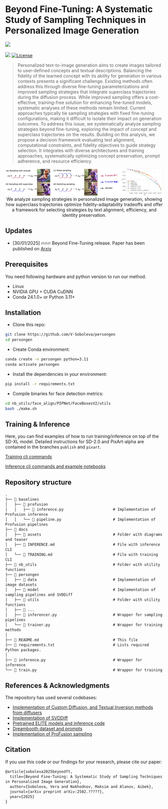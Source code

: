 # Beyond Fine-Tuning: A Systematic Study of Sampling Techniques in Personalized Image Generation

<a href="https://arxiv.org/abs/2502.????"><img src="https://img.shields.io/badge/arXiv-2502.????-b31b1b.svg" height=22.5></a>

<a href="https://colab.research.google.com/drive/1PNC307ap9rdu7zXw5EOXy_GdITXcZbkq?usp=sharing"><img src="https://colab.research.google.com/assets/colab-badge.svg" height=22.5></a>
[![License](https://img.shields.io/github/license/AIRI-Institute/al_toolbox)](./LICENSE)


> Personalized text-to-image generation aims to create images tailored to user-defined concepts and textual descriptions. Balancing the fidelity of the learned concept with its ability for generation in various contexts presents a significant challenge. Existing methods often address this through diverse fine-tuning parameterizations and improved sampling strategies that integrate superclass trajectories during the diffusion process. While improved sampling offers a cost-effective, training-free solution for enhancing fine-tuned models, systematic analyses of these methods remain limited. Current approaches typically tie sampling strategies with fixed fine-tuning configurations, making it difficult to isolate their impact on generation outcomes. To address this issue, we systematically analyze sampling strategies beyond fine-tuning, exploring the impact of concept and superclass trajectories on the results. Building on this analysis, we propose a decision framework evaluating text alignment, computational constraints, and fidelity objectives to guide strategy selection. It integrates with diverse architectures and training approaches, systematically optimizing concept preservation, prompt adherence, and resource efficiency.
> 

<p align="center">
  <img src="docs/assets/logo.png" alt="Teaser"/>
  <br>
We analyze sampling strategies in personalized image generation, showing how superclass trajectories optimize fidelity-adaptability tradeoffs and offer a framework for selecting strategies by text alignment, efficiency, and identity preservation.
</p>

## Updates

- [30/01/2025] 🔥🔥🔥 Beyond Fine-Tuning release. Paper has been published on [Arxiv](https://arxiv.org/abs/2502.????)
  
## Prerequisites
You need following hardware and python version to run our method.
- Linux
- NVIDIA GPU + CUDA CuDNN
- Conda 24.1.0+ or Python 3.11+

## Installation

* Clone this repo:
```bash
git clone https://github.com/V-Soboleva/persongen
cd persongen
```

* Create Conda environment:
```bash
conda create -n persongen python=3.11
conda activate persongen
```

* Install the dependencies in your environment:
```bash
pip install -r requirements.txt
```

* Compile binaries for face detection metrics:
```bash
cd nb_utils/face_align/PIPNet/FaceBoxesV2/utils
bash ./make.sh
```

## Training & Inference

Here, you can find examples of how to run training/inference on top of the SD-XL model. Detailed instructions for SD-2.0 and PixArt-alpha are contained in the branches `publish` and `pixart`.

[Training cli commands](docs/TRAINING.md)

[Inference cli commands and example notebooks](docs/INFERENCE.md)

## Repository structure

    .
    ├── 📂 baselines                                 
    │   ├── 📂 profusion                             
    │   │   ├── 📄 inference.py                      # Implementation of Profusion inference
    │   │   └── 📄 pipeline.py                       # Implementation of Profusion pipelines
    ├── 📂 docs                                      
    │   ├── 📂 assets                                # Folder with diagrams and teaser
    │   ├── 📜 INFERENCE.md                          # File with inference CLI
    │   └── 📜 TRAINING.md                           # File with training CLI
    ├── 📂 nb_utils                                  # Folder with utility functions
    ├── 📂 persongen                                 
    │   ├── 📂 data                                  # Implementation of image datasets
    │   ├── 📂 model                                 # Implementation of sampling pipelines and SVDDiff
    │   ├── 📂 utils                                 # Folder with utility functions
    │   ├── 📄 ...
    │   ├── 📄 inferencer.py                         # Wrapper for sampling pipelines
    │   └── 📄 trainer.py                            # Wrapper for training methods
    │                                                
    ├── 📜 README.md                                 # This file
    ├── 📜 requirements.txt                          # Lists required Python packages.
    │                                                
    ├── 📄 inference.py                              # Wrapper for inference
    └── 📄 train.py                                  # Wrapper for training


## References & Acknowledgments

The repository has used several codebases:
* [Implementation of Custom Diffusion, and Textual Inversion methods from diffusers](https://github.com/huggingface/diffusers)
* [Implementation of SVDDiff](https://github.com/mkshing/svdiff-pytorch)
* [Pretrained ELITE models and inference code](https://github.com/csyxwei/ELITE)
* [Dreambooth dataset and prompts](https://github.com/google/dreambooth)
* [Implementation of ProFusion sampling](https://github.com/drboog/ProFusion)

## Citation

If you use this code or our findings for your research, please cite our paper:
```
@article{soboleva2025beyondft,
  title={Beyond Fine-Tuning: A Systematic Study of Sampling Techniques in Personalized Image Generation},
  author={Soboleva, Vera and Nakhodnov, Maksim and Alanov, Aibek},
  journal={arXiv preprint arXiv:2502.?????},
  year={2025}
}
```
